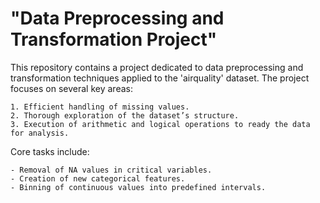# "Data Preprocessing and Transformation Project"

This repository contains a project dedicated to data preprocessing and transformation techniques 
applied to the 'airquality' dataset. The project focuses on several key areas:

    1. Efficient handling of missing values.
    2. Thorough exploration of the dataset’s structure.
    3. Execution of arithmetic and logical operations to ready the data for analysis.

Core tasks include:

    - Removal of NA values in critical variables.
    - Creation of new categorical features.
    - Binning of continuous values into predefined intervals.
